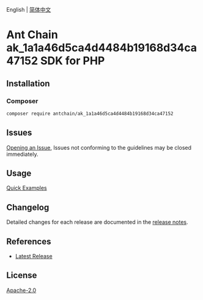 English | [简体中文](README-CN.md)

# Ant Chain ak_1a1a46d5ca4d4484b19168d34ca47152 SDK for PHP

## Installation

### Composer

```bash
composer require antchain/ak_1a1a46d5ca4d4484b19168d34ca47152
```

## Issues

[Opening an Issue](https://github.com/alipay/antchain-openapi-prod-sdk/issues/new), Issues not conforming to the guidelines may be closed immediately.

## Usage

[Quick Examples](https://github.com/alipay/antchain-openapi-prod-sdk/blob/master/docs/0-Examples-EN.md#quick-examples)

## Changelog

Detailed changes for each release are documented in the [release notes](./ChangeLog.txt).

## References

* [Latest Release](https://github.com/antchain-openapi-sdk-php)

## License

[Apache-2.0](http://www.apache.org/licenses/LICENSE-2.0)
